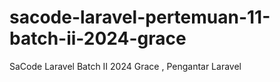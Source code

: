 # sacode-laravel-pertemuan-11-batch-ii-2024-grace
SaCode Laravel Batch II 2024 Grace , Pengantar Laravel

